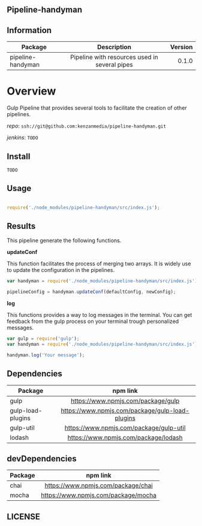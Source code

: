 ## Pipeline-handyman


## Information

| Package       | Description   | Version|
| ------------- |:-------------:| -----:|
| pipeline-handyman| Pipeline with resources used in several pipes | 0.1.0 |

# Overview

Gulp Pipeline that provides several tools to facilitate the creation of other pipelines.

_repo_: `ssh://git@github.com:kenzanmedia/pipeline-handyman.git`

_jenkins_: `TODO`

## Install
`TODO`

## Usage
```javascript

require('./node_modules/pipeline-handyman/src/index.js');

```

## Results

This pipeline generate the following functions.

__updateConf__

This function facilitates the process of merging two arrays. It is widely use to update the configuration in the pipelines.

```javascript
var handyman = require('./node_modules/pipeline-handyman/src/index.js');

pipelineConfig = handyman.updateConf(defaultConfig, newConfig);

```
__log__

This functions provides a way to log messages in the terminal. You can get feedback from the gulp process on your terminal trough personalized messages.
```javascript
var gulp = require('gulp');
var handyman = require('./node_modules/pipeline-handyman/src/index.js');

handyman.log('Your message');
```


## Dependencies

| Package       | npm link   |
| ------------- |:-------------:|
|gulp| https://www.npmjs.com/package/gulp |
|gulp-load-plugins| https://www.npmjs.com/package/gulp-load-plugins |
|gulp-util| https://www.npmjs.com/package/gulp-util |
|lodash| https://www.npmjs.com/package/lodash |

## devDependencies

| Package       | npm link   |
| ------------- |:-------------:|
|chai| https://www.npmjs.com/package/chai |
|mocha| https://www.npmjs.com/package/mocha |


## LICENSE
